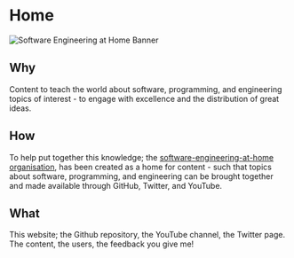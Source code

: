 # Home

![Software Engineering at Home Banner](https://software-engineering-at-home.github.io/branding/graphics/seath-branding.png)

## Why

Content to teach the world about software, programming, and engineering topics of interest - to engage with excellence and the distribution of great ideas.

## How

To help put together this knowledge; the [software-engineering-at-home organisation](https://github.com/software-engineering-at-home), has been created as a home for content - such that topics about software, programming, and engineering can be brought together and made available through GitHub, Twitter, and YouTube. 

## What

This website; the Github repository, the YouTube channel, the Twitter page. The content, the users, the feedback you give me!